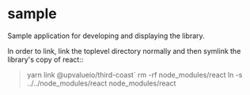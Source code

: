 # sample

Sample application for developing and displaying the library.

In order to link, link the toplevel directory normally 
and then symlink the library's copy of react::

> yarn link @upvalueio/third-coast`
> rm -rf node_modules/react
> ln -s ../../node_modules/react node_modules/react


